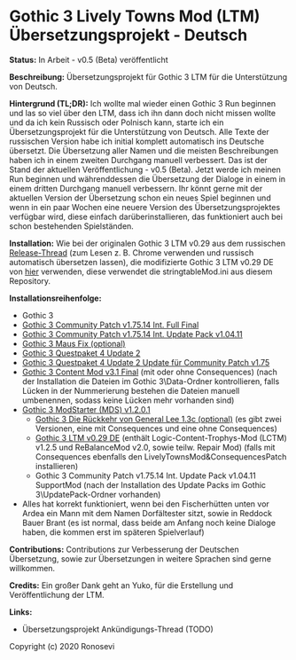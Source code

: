# Gothic 3 Lively Towns Mod (LTM) Übersetzungsprojekt - Deutsch

**Status:** In Arbeit - v0.5 (Beta) veröffentlicht 

**Beschreibung:** Übersetzungsprojekt für Gothic 3 LTM für die Unterstützung von Deutsch.

**Hintergrund (TL;DR):** Ich wollte mal wieder einen Gothic 3 Run beginnen und las so viel über den LTM, dass ich ihn dann doch nicht missen wollte und da ich kein Russisch oder Polnisch kann, starte ich ein Übersetzungsprojekt für die Unterstützung von Deutsch. Alle Texte der russischen Version habe ich initial komplett automatisch ins Deutsche übersetzt. Die Übersetzung aller Namen und die meisten Beschreibungen haben ich in einem zweiten Durchgang manuell verbessert. Das ist der Stand der aktuellen Veröffentlichung - v0.5 (Beta). Jetzt werde ich meinen Run beginnen und währenddessen die Übersetzung der Dialoge in einem in einem dritten Durchgang manuell verbessern. Ihr könnt gerne mit der aktuellen Version der Übersetzung schon ein neues Spiel beginnen und wenn in ein paar Wochen eine neuere Version des Übersetzungsprojektes verfügbar wird, diese einfach darüberinstallieren, das funktioniert auch bei schon bestehenden Spielständen.

**Installation:** Wie bei der originalen Gothic 3 LTM v0.29 aus dem russischen [Release-Thread](https://worldofplayers.ru/threads/40541/) (zum Lesen z. B. Chrome verwenden und russisch automatisch übersetzen lassen), die modifizierte Gothic 3 LTM v0.29 DE von [hier](https://1drv.ms/u/s!AsHLxQDl7eont9ALekFyZBgavgF5CQ?e=8FN8UV) verwenden, diese verwendet die stringtableMod.ini aus diesem Repository.

**Installationsreihenfolge:**
- Gothic 3
- [Gothic 3 Community Patch v1.75.14 Int. Full Final](https://www.worldofgothic.de/dl/download_478.htm)
- [Gothic 3 Community Patch v1.75.14 Int. Update Pack v1.04.11](https://forum.worldofplayers.de/forum/threads/1347969-Release-Gothic-3-v1-75-Update-Pack)
- [Gothic 3 Maus Fix (optional)](https://www.worldofgothic.de/dl/download_607.htm)
- [Gothic 3 Questpaket 4 Update 2](https://www.worldofgothic.de/dl/download_433.htm)
- [Gothic 3 Questpaket 4 Update 2 Update für Community Patch v1.75](https://www.worldofgothic.de/dl/download_433.htm)
- [Gothic 3 Content Mod v3.1 Final](https://www.worldofgothic.de/dl/download_532.htm) (mit oder ohne Consequences) (nach der Installation die Dateien im Gothic 3\Data-Ordner kontrollieren, falls Lücken in der Nummerierung bestehen die Dateien manuell umbenennen, sodass keine Lücken mehr vorhanden sind)
- [Gothic 3 ModStarter (MDS) v1.2.0.1](https://www.worldofgothic.de/dl/download_391.htm)
    - [Gothic 3 Die Rückkehr von General Lee 1.3c (optional)](https://www.worldofgothic.de/dl/download_609.htm) (es gibt zwei Versionen, eine mit Consequences und eine ohne Consequences)
    - [Gothic 3 LTM v0.29 DE](https://1drv.ms/u/s!AsHLxQDl7eont9ALekFyZBgavgF5CQ?e=8FN8UV) (enthält Logic-Content-Trophys-Mod (LCTM) v1.2.5 und ReBalanceMod v2.0, sowie teilw. Repair Mod) (falls mit Consequences ebenfalls den LivelyTownsMod&ConsequencesPatch installieren)
    - Gothic 3 Community Patch v1.75.14 Int. Update Pack v1.04.11 SupportMod (nach der Installation des Update Packs im Gothic 3\UpdatePack-Ordner vorhanden)
- Alles hat korrekt funktioniert, wenn bei den Fischerhütten unten vor Ardea ein Mann mit dem Namen Dorfältester sitzt, sowie in Reddock Bauer Brant (es ist normal, dass beide am Anfang noch keine Dialoge haben, die kommen erst im späteren Spielverlauf)

**Contributions:** Contributions zur Verbesserung der Deutschen Übersetzung, sowie zur Übersetzungen in weitere Sprachen sind gerne willkommen.

**Credits:** Ein großer Dank geht an Yuko, für die Erstellung und Veröffentlichung der LTM.

**Links:**
- Übersetzungsprojekt Ankündigungs-Thread (TODO)

Copyright (c) 2020 Ronosevi